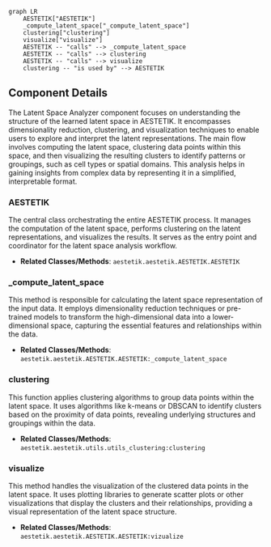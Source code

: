 ```mermaid
graph LR
    AESTETIK["AESTETIK"]
    _compute_latent_space["_compute_latent_space"]
    clustering["clustering"]
    visualize["visualize"]
    AESTETIK -- "calls" --> _compute_latent_space
    AESTETIK -- "calls" --> clustering
    AESTETIK -- "calls" --> visualize
    clustering -- "is used by" --> AESTETIK
```

## Component Details

The Latent Space Analyzer component focuses on understanding the structure of the learned latent space in AESTETIK. It encompasses dimensionality reduction, clustering, and visualization techniques to enable users to explore and interpret the latent representations. The main flow involves computing the latent space, clustering data points within this space, and then visualizing the resulting clusters to identify patterns or groupings, such as cell types or spatial domains. This analysis helps in gaining insights from complex data by representing it in a simplified, interpretable format.

### AESTETIK
The central class orchestrating the entire AESTETIK process. It manages the computation of the latent space, performs clustering on the latent representations, and visualizes the results. It serves as the entry point and coordinator for the latent space analysis workflow.
- **Related Classes/Methods**: `aestetik.aestetik.AESTETIK.AESTETIK`

### _compute_latent_space
This method is responsible for calculating the latent space representation of the input data. It employs dimensionality reduction techniques or pre-trained models to transform the high-dimensional data into a lower-dimensional space, capturing the essential features and relationships within the data.
- **Related Classes/Methods**: `aestetik.aestetik.AESTETIK.AESTETIK:_compute_latent_space`

### clustering
This function applies clustering algorithms to group data points within the latent space. It uses algorithms like k-means or DBSCAN to identify clusters based on the proximity of data points, revealing underlying structures and groupings within the data.
- **Related Classes/Methods**: `aestetik.aestetik.utils.utils_clustering:clustering`

### visualize
This method handles the visualization of the clustered data points in the latent space. It uses plotting libraries to generate scatter plots or other visualizations that display the clusters and their relationships, providing a visual representation of the latent space structure.
- **Related Classes/Methods**: `aestetik.aestetik.AESTETIK.AESTETIK:vizualize`
